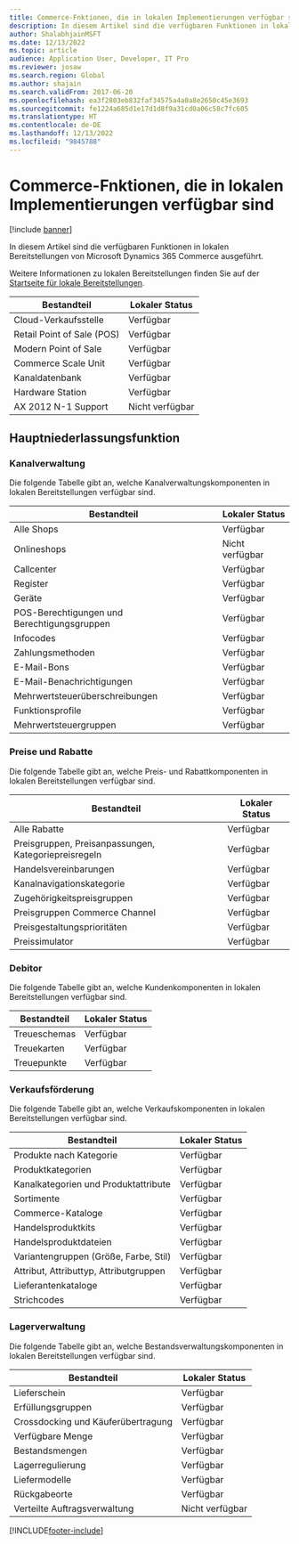 ```yaml
---
title: Commerce-Fnktionen, die in lokalen Implementierungen verfügbar sind
description: In diesem Artikel sind die verfügbaren Funktionen in lokalen Bereitstellungen von Microsoft Dynamics 365 Commerce ausgeführt.
author: ShalabhjainMSFT
ms.date: 12/13/2022
ms.topic: article
audience: Application User, Developer, IT Pro
ms.reviewer: josaw
ms.search.region: Global
ms.author: shajain
ms.search.validFrom: 2017-06-20
ms.openlocfilehash: ea3f2803eb832faf34575a4a0a8e2650c45e3693
ms.sourcegitcommit: fe1224a685d1e17d1d8f9a31cd0a06c58c7fc605
ms.translationtype: HT
ms.contentlocale: de-DE
ms.lasthandoff: 12/13/2022
ms.locfileid: "9845788"
---
```

# <a name="commerce-capabilities-that-are-available-in-on-premises-deployments"></a>Commerce-Fnktionen, die in lokalen Implementierungen verfügbar sind

[!include [banner](includes/banner.md)]

In diesem Artikel sind die verfügbaren Funktionen in lokalen Bereitstellungen von Microsoft Dynamics 365 Commerce ausgeführt.

Weitere Informationen zu lokalen Bereitstellungen finden Sie auf der [Startseite für lokale Bereitstellungen](../fin-ops-core/dev-itpro/deployment/on-premises-deployment-landing-page.md).

| Bestandteil            | Lokaler Status |
| -------------------- | ------------------ |
| Cloud-Verkaufsstelle  | Verfügbar          |
| Retail Point of Sale (POS) | Verfügbar          |
| Modern Point of Sale | Verfügbar          |
| Commerce Scale Unit  | Verfügbar          |
| Kanaldatenbank     | Verfügbar          |
| Hardware Station     | Verfügbar          |
| AX 2012 N-1 Support  | Nicht verfügbar      |

## <a name="head-office-capability"></a>Hauptniederlassungsfunktion

### <a name="channel-management"></a>Kanalverwaltung

Die folgende Tabelle gibt an, welche Kanalverwaltungskomponenten in lokalen Bereitstellungen verfügbar sind.

| Bestandteil                             | Lokaler Status |
|---------------------------------------|--------------------|
| Alle Shops                            | Verfügbar          |
| Onlineshops                         | Nicht verfügbar      |
| Callcenter                           | Verfügbar          |
| Register                             | Verfügbar          |
| Geräte                               | Verfügbar          |
| POS-Berechtigungen und Berechtigungsgruppen | Verfügbar          |
| Infocodes                            | Verfügbar          |
| Zahlungsmethoden                       | Verfügbar          |
| E-Mail-Bons                        | Verfügbar          |
| E-Mail-Benachrichtigungen                   | Verfügbar          |
| Mehrwertsteuerüberschreibungen                   | Verfügbar          |
| Funktionsprofile                | Verfügbar          |
| Mehrwertsteuergruppen                      | Verfügbar          |

### <a name="pricing-and-discounts"></a>Preise und Rabatte

Die folgende Tabelle gibt an, welche Preis- und Rabattkomponenten in lokalen Bereitstellungen verfügbar sind.

| Bestandteil                                             | Lokaler Status |
|-------------------------------------------------------|--------------------|
| Alle Rabatte                                         | Verfügbar          |
| Preisgruppen, Preisanpassungen, Kategoriepreisregeln | Verfügbar          |
| Handelsvereinbarungen                                      | Verfügbar          |
| Kanalnavigationskategorie                           | Verfügbar          |
| Zugehörigkeitspreisgruppen                              | Verfügbar          |
| Preisgruppen Commerce Channel                         | Verfügbar          |
| Preisgestaltungsprioritäten                                    | Verfügbar          |
| Preissimulator                                       | Verfügbar          |

### <a name="customer"></a>Debitor

Die folgende Tabelle gibt an, welche Kundenkomponenten in lokalen Bereitstellungen verfügbar sind.

| Bestandteil       | Lokaler Status |
|-----------------|--------------------|
| Treueschemas | Verfügbar          |
| Treuekarten   | Verfügbar          |
| Treuepunkte  | Verfügbar          |

### <a name="merchandising"></a>Verkaufsförderung

Die folgende Tabelle gibt an, welche Verkaufskomponenten in lokalen Bereitstellungen verfügbar sind.

| Bestandteil                                   | Lokaler Status |
|---------------------------------------------|--------------------|
| Produkte nach Kategorie                        | Verfügbar          |
| Produktkategorien                          | Verfügbar          |
| Kanalkategorien und Produktattribute   | Verfügbar          |
| Sortimente                                 | Verfügbar          |
| Commerce-Kataloge                           | Verfügbar          |
| Handelsproduktkits                       | Verfügbar          |
| Handelsproduktdateien                      | Verfügbar          |
| Variantengruppen (Größe, Farbe, Stil)         | Verfügbar          |
| Attribut, Attributtyp, Attributgruppen | Verfügbar          |
| Lieferantenkataloge                             | Verfügbar          |
| Strichcodes                                   | Verfügbar          |

### <a name="inventory-management"></a>Lagerverwaltung

Die folgende Tabelle gibt an, welche Bestandsverwaltungskomponenten in lokalen Bereitstellungen verfügbar sind.

| Bestandteil                      | Lokaler Status |
|--------------------------------|--------------------|
| Lieferschein                   | Verfügbar          |
| Erfüllungsgruppen              | Verfügbar          |
| Crossdocking und Käuferübertragung | Verfügbar          |
| Verfügbare Menge                    | Verfügbar          |
| Bestandsmengen                   | Verfügbar          |
| Lagerregulierung           | Verfügbar          |
| Liefermodelle             | Verfügbar          |
| Rückgabeorte               | Verfügbar          |
| Verteilte Auftragsverwaltung   | Nicht verfügbar      |


[!INCLUDE[footer-include](../includes/footer-banner.md)]
